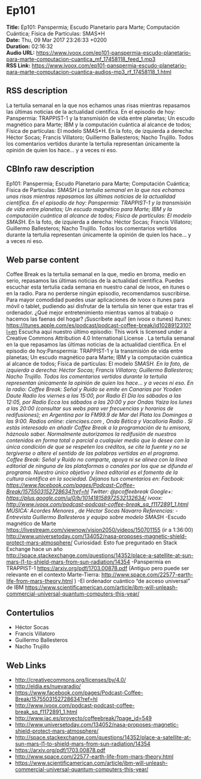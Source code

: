 # Ep101  
**Title:** Ep101: Panspermia; Escudo Planetario para Marte; Computación Cuántica; Física de Partículas: SM*A*S*H  
**Date:** Thu, 09 Mar 2017 23:26:33 +0200  
**Duration:** 02:16:32  
**Audio URL:** https://www.ivoox.com/ep101-panspermia-escudo-planetario-para-marte-computacion-cuantica_mf_17458118_feed_1.mp3  
**RSS Link:** https://www.ivoox.com/ep101-panspermia-escudo-planetario-para-marte-computacion-cuantica-audios-mp3_rf_17458118_1.html  

## RSS description
La tertulia semanal en la que nos echamos unas risas mientras repasamos las últimas noticias de la actualidad científica. En el episodio de hoy: Panspermia: TRAPPIST-1 y la transmisión de vida entre planetas; Un escudo magnético para Marte; IBM y la computación cuántica al alcance de todos; Física de partículas: El modelo SM*A*S*H. En la foto, de izquierda a derecha: Héctor Socas; Francis Villatoro; Guillermo Ballesteros; Nacho Trujillo. Todos los comentarios vertidos durante la tertulia representan únicamente la opinión de quien los hace… y a veces ni eso.

## CBInfo raw description
Ep101: Panspermia; Escudo Planetario para Marte; Computación Cuántica; Física de Partículas: SM*A*S*H
La tertulia semanal en la que nos echamos unas risas mientras repasamos las últimas noticias de la actualidad científica. En el episodio de hoy: Panspermia: TRAPPIST-1 y la transmisión de vida entre planetas; Un escudo magnético para Marte; IBM y la computación cuántica al alcance de todos; Física de partículas: El modelo SM*A*S*H. En la foto, de izquierda a derecha: Héctor Socas; Francis Villatoro; Guillermo Ballesteros; Nacho Trujillo. Todos los comentarios vertidos durante la tertulia representan únicamente la opinión de quien los hace… y a veces ni eso.


## Web parse content
Coffee Break es la tertulia semanal en la que, medio en broma, medio en serio, repasamos las últimas noticias de la actualidad científica. Puedes escuchar esta tertulia cada semana en nuestro canal de ivoox, en itunes o en la radio. Para no perderse ningún episodio, recomendamos suscribirse. Para mayor comodidad puedes usar aplicaciones de ivoox o itunes para móvil o tablet, pudiendo así disfrutar de la tertulia sin tener que estar tras el ordenador. ¿Qué mejor entretenimiento mientras vamos al trabajo o hacemos las faenas del hogar? ¡Suscríbete aquí! (en ivoox o itunes) itunes: https://itunes.apple.com/es/podcast/podcast-coffee-break/id1028912310?l=en Escucha aquí nuestro último episodio: This work is licensed under a Creative Commons Attribution 4.0 International License . La tertulia semanal en la que repasamos las últimas noticias de la actualidad científica. En el episodio de hoy:Panspermia: TRAPPIST-1 y la transmisión de vida entre planetas; Un escudo magnético para Marte; IBM y la computación cuántica al alcance de todos; Física de partículas: El modelo SM*A*S*H. En la foto, de izquierda a derecha: Héctor Socas; Francis Villatoro; Guillermo Ballesteros; Nacho Trujillo. Todos los comentarios vertidos durante la tertulia representan únicamente la opinión de quien los hace… y a veces ni eso. En la radio: Coffee Break: Señal y Ruido se emite en Canarias por Ycoden Daute Radio los viernes a las 15:00, por Radio El Día los sábados a las 12:05, por Radio Ecca los sábados a las 20:00 y por Ondas Yaiza los lunes a las 20:00 (consultar sus webs para ver frecuencias y horarios de redifusiones); en Argentina por la FM99.9 de Mar del Plata los Domingos a las 9:00. Radios online: cienciaes.com , Onda Bética y Vacalloria Radio . Si estás interesado en añadir Coffee Break a la programación de tu emisora, háznoslo saber. Normalmente autorizamos la redifusión de nuestros contenidos en forma total o parcial a cualquier medio que lo desee con la única condición de que se respeten los créditos, se cite la fuente y no se tergiverse o altere el sentido de las palabras vertidas en el programa. Coffee Break: Señal y Ruido no comparte, apoya ni se alinea con la línea editorial de ninguna de las plataformas o canales por los que se difunda el programa. Nuestro único objetivo y línea editorial es el fomento de la cultura científica en la sociedad. Déjanos tus comentarios en: Facbook: https://www.facebook.com/pages/Podcast-Coffee-Break/1575503152728634?ref=hl Twitter: @pcoffeebreak Google+: https://plus.google.com/u/0/b/101418158972532132634/ ivoox: http://www.ivoox.com/podcast-podcast-coffee-break_sq_f1172891_1.html MÚSICA: Acordes Menores , de Héctor Socas Navarro Referencias: -Entrevista Guillermo Ballesteros y equipo sobre modelo SM*A*S*H -Escudo magnético de Marte https://livestream.com/viewnow/vision2050/videos/150701155 (ir a 1:36:00) http://www.universetoday.com/134052/nasa-proposes-magnetic-shield-protect-mars-atmosphere/ Curiosidad: Esto fue preguntado en Stack Exchange hace un año http://space.stackexchange.com/questions/14352/place-a-satellite-at-sun-mars-l1-to-shield-mars-from-sun-radiation/14354 -Panspermia en TRAPPIST-1 https://arxiv.org/pdf/1703.00878.pdf (Antiguo pero puede ser relevante en el contexto Marte-Tierra: http://www.space.com/22577-earth-life-from-mars-theory.html ) -El ordenador cuántico “de acceso universal” de IBM https://www.scientificamerican.com/article/ibm-will-unleash-commercial-universal-quantum-computers-this-year/

## Contertulios
- Héctor Socas
- Francis Villatoro
- Guillermo Ballesteros
- Nacho Trujillo
## Web Links
- http://creativecommons.org/licenses/by/4.0/
- http://eldia.es/nuevaradio/
- https://www.facebook.com/pages/Podcast-Coffee-Break/1575503152728634?ref=hl
- http://www.ivoox.com/podcast-podcast-coffee-break_sq_f1172891_1.html
- http://www.iac.es/proyecto/coffeebreak/?page_id=549
- http://www.universetoday.com/134052/nasa-proposes-magnetic-shield-protect-mars-atmosphere/
- http://space.stackexchange.com/questions/14352/place-a-satellite-at-sun-mars-l1-to-shield-mars-from-sun-radiation/14354
- https://arxiv.org/pdf/1703.00878.pdf
- http://www.space.com/22577-earth-life-from-mars-theory.html
- https://www.scientificamerican.com/article/ibm-will-unleash-commercial-universal-quantum-computers-this-year/